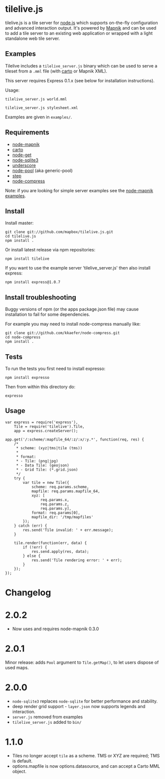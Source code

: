 # tilelive.js

tilelive.js is a tile server for [node.js](http://nodejs.org/) which supports on-the-fly
configuration and advanced interaction output. It's powered by [Mapnik](http://mapnik.org/) and
can be used to add a tile server to an existing web application or wrapped with
a light standalone web tile server.

## Examples

Tilelive includes a `tilelive_server.js` binary which can be used to serve a tileset from a `.mml` file (with [carto](https://github.com/mapbox/carto) or Mapnik XML).

This server requires Express 0.1.x (see below for installation instructions).

Usage:

    tilelive_server.js world.mml

    tilelive_server.js stylesheet.xml

Examples are given in `examples/`.

## Requirements

- [node-mapnik](https://github.com/mapnik/node-mapnik)
- [carto](https://github.com/mapbox/carto)
- [node-get](https://github.com/tmcw/node-get)
- [node-sqlite3](https://github.com/developmentseed/node-sqlite3)
- [underscore](https://github.com/documentcloud/underscore)
- [node-pool](https://github.com/coopernurse/node-pool) (aka generic-pool)
- [step](https://github.com/creationix/step)
- [node-compress](https://github.com/kkaefer/node-compress/tarball/master)

Note: if you are looking for simple server examples see the [node-mapnik examples](https://github.com/mapnik/node-mapnik/tree/master/examples).


## Install

Install master:

    git clone git://github.com/mapbox/tilelive.js.git
    cd tilelive.js
    npm install .

Or install latest release via npm repositories:

    npm install tilelive

If you want to use the example server 'tilelive_server.js' then also install express:

    npm install express@1.0.7

## Install troubleshooting

Buggy versions of npm (or the apps package.json file) may cause installation to fail for some dependencies.

For example you may need to install node-compress manually like:

    git clone git://github.com/kkaefer/node-compress.git
    cd node-compress
    npm install .

## Tests

To run the tests you first need to install expresso:

    npm install expresso

Then from within this directory do:

    expresso


## Usage

    var express = require('express'),
        Tile = require('tilelive').Tile,
        app = express.createServer();

    app.get('/:scheme/:mapfile_64/:z/:x/:y.*', function(req, res) {
        /*
         * scheme: (xyz|tms|tile (tms))
         *
         * format:
         * - Tile: (png|jpg)
         * - Data Tile: (geojson)
         * - Grid Tile: (*.grid.json)
         */
        try {
            var tile = new Tile({
                scheme: req.params.scheme,
                mapfile: req.params.mapfile_64,
                xyz: [
                    req.params.x,
                    req.params.z,
                    req.params.y],
                format: req.params[0],
                mapfile_dir: '/tmp/mapfiles'
            });
        } catch (err) {
            res.send('Tile invalid: ' + err.message);
        }

        tile.render(function(err, data) {
            if (!err) {
                res.send.apply(res, data);
            } else {
                res.send('Tile rendering error: ' + err);
            }
        });
    });

# Changelog

# 2.0.2

* Now uses and requires node-mapnik 0.3.0

# 2.0.1

Minor release: adds `Pool` argument to `Tile.getMap()`, to let users dispose of used maps.

# 2.0.0

* `node-sqlite3` replaces `node-sqlite` for better performance and stability.
* deep render grid support - `layer.json` now supports legends and interaction.
* `server.js` removed from examples
* `tilelive_server.js` added to `bin/`

# 1.1.0

* Tiles no longer accept `tile` as a scheme. TMS or XYZ are required; TMS is default.
* options.mapfile is now options.datasource, and can accept a Carto MML object.

[^1]: http://nodejs.org/
[^2]: http://mapnik.org/
